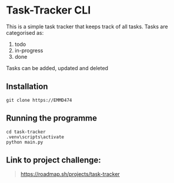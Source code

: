 # Task-Tracker CLI

This is a simple task tracker that keeps track of all tasks. Tasks are categorised as:
1. todo
2. in-progress
3. done

Tasks can be added, updated and deleted

## Installation

```commandline
git clone https://EMMD474
```
## Running the programme
```commandline
cd task-tracker
.venv\scripts\activate
python main.py
```

## Link to project challenge:
> https://roadmap.sh/projects/task-tracker